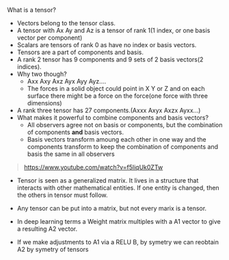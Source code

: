 What is a tensor?

* Vectors belong to the tensor class. 
* A tensor with Ax Ay and Az is a tensor of rank 1(1 index, or one basis vector per component)
* Scalars are tensors of rank 0 as have no index or basis vectors.
* Tensors are a part of components and basis.
* A rank 2 tensor has 9 components and 9 sets of 2 basis vectors(2 indices).
* Why two though?
	* Axx Axy Axz Ayx Ayy Ayz....
	* The forces in a solid object could point in X Y or Z and on each surface there might be a force on the force(one force with three dimensions)
* A rank three tensor has 27 components.(Axxx Axyx Axzx Ayxx...)
* What makes it powerful to combine components and basis vectors?
	* All observers agree not on basis or components, but the combination of components __and__ basis vectors.
	* Basis vectors transform amoung each other in one way and the components transform to keep the combination of components and basis the same in all observers
> https://www.youtube.com/watch?v=f5liqUk0ZTw

* Tensor is seen as a generalized matrix. It lives in a structure that interacts with other mathematical entities. If one entity is changed, then the others in tensor must follow.
* Any tensor can be put into a matrix, but not every marix is a tensor.

* In deep learning terms a Weight matrix multiples with a A1 vector to give a resulting  A2 vector. 
* If we make adjustments to A1 via a RELU B, by symetry we can reobtain A2 by symetry of tensors